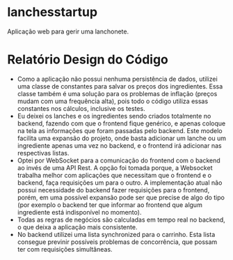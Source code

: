 # lanchesstartup

Aplicação web para gerir uma lanchonete.

# Relatório Design do Código

 - Como a aplicação não possui nenhuma persistência de dados, utilizei uma classe de constantes para salvar os preços dos ingredientes. Essa classe também é uma solução para os problemas de inflação (preços mudam com uma frequência alta), pois todo o código utiliza essas constantes nos cálculos, inclusive os testes.
 - Eu deixei os lanches e os ingredientes sendo criados totalmente no backend, fazendo com que o frontend fique genérico, e apenas coloque na tela as informações que foram passadas pelo backend. Este modelo facilita uma expansão do projeto, onde basta adicionar um lanche ou um ingrediente apenas uma vez no backend, e o frontend irá adicionar nas respectivas listas.
 - Optei por WebSocket para a comunicação do frontend com o backend ao invés de uma API Rest. A opção foi tomada porque, a Websocket trabalha melhor com aplicações que necessitam que o frontend e o backend, faça requisições um para o outro. A implementação atual não possui necessidade do backend fazer requisições para o frontend, porém, em uma possível expansão pode ser que precise de algo do tipo (por exemplo o backend ter que informar ao frontend que algum ingrediente está indisponível no momento).
 - Todas as regras de negócios são calculadas em tempo real no backend, o que deixa a aplicação mais consistente.
 - No backend utilizei uma lista synchronized para o carrinho. Esta lista consegue previnir possíveis problemas de concorrência, que possam ter com requisições simultâneas.
